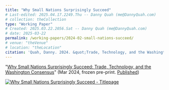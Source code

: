 ```yaml
---
title: "Why Small Nations Surprisingly Succeed"
# Last-edited: 2025.04.17.2249.Thu -- Danny Quah (me@DannyQuah.com)
# collection: theCollection
type: "Working Paper"
# Created: 2025.03.22.2056.Sat -- Danny Quah (me@DannyQuah.com)
# date: 2025-03-22
permalink: /working-papers/2024-02-small-nations-succeed/
# venue: "theVenue"
# location: "theLocation"
citation: 'Quah, Danny. 2024. &quot;Trade, Technology, and the Washington Consensus.&quot; LKYSPP Working Paper (Mar)'
---
```

"<a href="https://DannyQuah.github.io/Storage/2024.02-Danny.Quah-Small-Nations-Success.pdf">Why Small Nations Surprisingly Succeed:  Trade, Technology, and the Washington Consensus</a>" (Mar 2024, frozen pre-print. [Published](https://DannyQuah.github.io/publications/2025-03-Danny.Quah-Small-Poor-Trade-Technology-TLC))  

[<img src="https://DannyQuah.github.io/Storage/2024.02-Danny.Quah-Small-Nations-Success-titlepage.png" alt = "Why Small Nations Surprisingly Succeed - Titlepage"/>](https://dannyquah.github.io/Storage/2024.02-Danny.Quah-Small-Nations-Success.pdf)

<!---
   Invisible section // 2024-02-small-nations-succeed.md
-->

